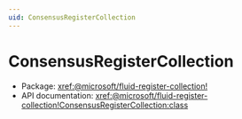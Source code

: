 ```yaml
---
uid: ConsensusRegisterCollection
---
```


# ConsensusRegisterCollection

- Package: <xref:@microsoft/fluid-register-collection!>
- API documentation: <xref:@microsoft/fluid-register-collection!ConsensusRegisterCollection:class>
